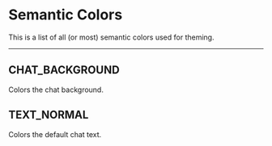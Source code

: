 # Semantic Colors

This is a list of all (or most) semantic colors used for theming.

---

## CHAT_BACKGROUND

Colors the chat background.

## TEXT_NORMAL

Colors the default chat text.
